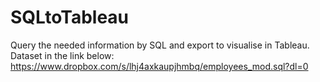 # SQLtoTableau
Query the needed information by SQL and export to visualise in Tableau.
Dataset in the link below:
https://www.dropbox.com/s/lhj4axkaupjhmbq/employees_mod.sql?dl=0

